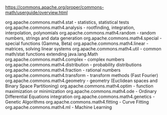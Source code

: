 

https://commons.apache.org/proper/commons-math/userguide/overview.html

org.apache.commons.math4.stat - statistics, statistical tests
org.apache.commons.math4.analysis - rootfinding, integration, interpolation, polynomials
org.apache.commons.math4.random - random numbers, strings and data generation
org.apache.commons.math4.special - special functions (Gamma, Beta)
org.apache.commons.math4.linear - matrices, solving linear systems
org.apache.commons.math4.util - common math/stat functions extending java.lang.Math
org.apache.commons.math4.complex - complex numbers
org.apache.commons.math4.distribution - probability distributions
org.apache.commons.math4.fraction - rational numbers
org.apache.commons.math4.transform - transform methods (Fast Fourier)
org.apache.commons.math4.geometry - geometry (Euclidean spaces and Binary Space Partitioning)
org.apache.commons.math4.optim - function maximization or minimization
org.apache.commons.math4.ode - Ordinary Differential Equations integration
org.apache.commons.math4.genetics - Genetic Algorithms
org.apache.commons.math4.fitting - Curve Fitting
org.apache.commons.math4.ml - Machine Learning

